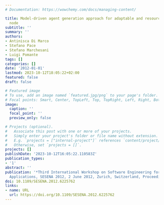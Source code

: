 ```yaml
---
# Documentation: https://wowchemy.com/docs/managing-content/

title: Model-driven agent generation approach for adaptable and resource-aware sensor
  node
subtitle: ''
summary: ''
authors:
- Antinisca Di Marco
- Stefano Pace
- Stefano Marchesani
- Luigi Pomante
tags: []
categories: []
date: '2012-01-01'
lastmod: 2023-10-12T18:05:22+02:00
featured: false
draft: false

# Featured image
# To use, add an image named `featured.jpg/png` to your page's folder.
# Focal points: Smart, Center, TopLeft, Top, TopRight, Left, Right, BottomLeft, Bottom, BottomRight.
image:
  caption: ''
  focal_point: ''
  preview_only: false

# Projects (optional).
#   Associate this post with one or more of your projects.
#   Simply enter your project's folder or file name without extension.
#   E.g. `projects = ["internal-project"]` references `content/project/deep-learning/index.md`.
#   Otherwise, set `projects = []`.
projects: []
publishDate: '2023-10-12T16:05:22.110583Z'
publication_types:
- '1'
abstract: ''
publication: '*Third International Workshop on Software Engineering for Sensor Network
  Applications, SESENA 2012, 2 June 2012, Zurich, Switzerland, Proceedings*'
doi: 10.1109/SESENA.2012.6225762
links:
- name: URL
  url: https://doi.org/10.1109/SESENA.2012.6225762
---
```

